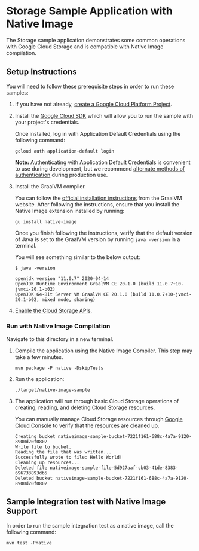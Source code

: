 # Storage Sample Application with Native Image

The Storage sample application demonstrates some common operations with Google Cloud Storage and is compatible with Native Image compilation.

## Setup Instructions

You will need to follow these prerequisite steps in order to run these samples:

1. If you have not already, [create a Google Cloud Platform Project](https://cloud.google.com/resource-manager/docs/creating-managing-projects#creating_a_project).

2. Install the [Google Cloud SDK](https://cloud.google.com/sdk/) which will allow you to run the sample with your project's credentials.

   Once installed, log in with Application Default Credentials using the following command:

    ```
    gcloud auth application-default login
    ```

   **Note:** Authenticating with Application Default Credentials is convenient to use during development, but we recommend [alternate methods of authentication](https://cloud.google.com/docs/authentication/production) during production use.

3. Install the GraalVM compiler.

   You can follow the [official installation instructions](https://www.graalvm.org/docs/getting-started/#install-graalvm) from the GraalVM website.
   After following the instructions, ensure that you install the Native Image extension installed by running:

    ```
    gu install native-image
    ```

   Once you finish following the instructions, verify that the default version of Java is set to the GraalVM version by running `java -version` in a terminal.

   You will see something similar to the below output:

    ```
    $ java -version
   
    openjdk version "11.0.7" 2020-04-14
    OpenJDK Runtime Environment GraalVM CE 20.1.0 (build 11.0.7+10-jvmci-20.1-b02)
    OpenJDK 64-Bit Server VM GraalVM CE 20.1.0 (build 11.0.7+10-jvmci-20.1-b02, mixed mode, sharing)
    ```

4. [Enable the Cloud Storage APIs](https://console.cloud.google.com/apis/api/storage.googleapis.com).

### Run with Native Image Compilation

Navigate to this directory in a new terminal.

1. Compile the application using the Native Image Compiler. This step may take a few minutes.

    ```
    mvn package -P native -DskipTests
    ```

2. Run the application:

    ```
    ./target/native-image-sample
    ```

3. The application will run through basic Cloud Storage operations of creating, reading, and deleting Cloud Storage resources.

   You can manually manage Cloud Storage resources through [Google Cloud Console](https://console.cloud.google.com/storage) to verify that the resources are cleaned up.

    ```
    Creating bucket nativeimage-sample-bucket-7221f161-688c-4a7a-9120-8900d20f0802
    Write file to bucket.
    Reading the file that was written...
    Successfully wrote to file: Hello World!
    Cleaning up resources...
    Deleted file nativeimage-sample-file-5d927aaf-cb03-41de-8383-696733893db5
    Deleted bucket nativeimage-sample-bucket-7221f161-688c-4a7a-9120-8900d20f0802
   ```
   
## Sample Integration test with Native Image Support

In order to run the sample integration test as a native image, call the following command:

   ```
   mvn test -Pnative
   ```